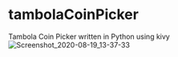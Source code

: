 # tambolaCoinPicker
Tambola Coin Picker written in Python using kivy </br>
![Screenshot_2020-08-19_13-37-33](https://user-images.githubusercontent.com/50124557/90609194-50771100-e221-11ea-9986-8d692d0e0b6e.png)
